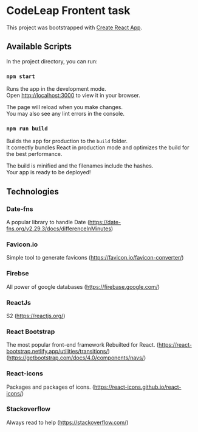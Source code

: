 # CodeLeap Frontent task

This project was bootstrapped with [Create React App](https://github.com/facebook/create-react-app).

## Available Scripts

In the project directory, you can run:

### `npm start`

Runs the app in the development mode.\
Open [http://localhost:3000](http://localhost:3000) to view it in your browser.

The page will reload when you make changes.\
You may also see any lint errors in the console.


### `npm run build`

Builds the app for production to the `build` folder.\
It correctly bundles React in production mode and optimizes the build for the best performance.

The build is minified and the filenames include the hashes.\
Your app is ready to be deployed!


## Technologies

### Date-fns
  A popular library to handle Date
  (https://date-fns.org/v2.29.3/docs/differenceInMinutes)

### Favicon.io
  Simple tool to generate favicons
  (https://favicon.io/favicon-converter/)

### Firebse
  All power of google databases
  (https://firebase.google.com/)

### ReactJs
  S2
  (https://reactjs.org/)

### React Bootstrap 
  The most popular front-end framework Rebuilted for React.
  (https://react-bootstrap.netlify.app/utilities/transitions/)
  (https://getbootstrap.com/docs/4.0/components/navs/)

### React-icons
  Packages and packages of icons.
  (https://react-icons.github.io/react-icons/)

### Stackoverflow

  Always read to help 
  (https://stackoverflow.com/)
